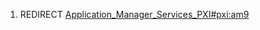 1.  REDIRECT
    [Application_Manager_Services_PXI#pxi:am9](Application_Manager_Services_PXI#pxi:am9 "wikilink")